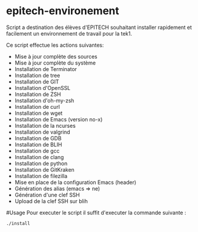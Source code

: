 # epitech-environement
Script a destination des élèves d'EPITECH souhaitant installer rapidement et facilement un environnement de travail pour la tek1.

Ce script effectue les actions suivantes:

- Mise à jour complète des sources
- Mise à jour complète du système
- Installation de Terminator
- Installation de tree
- Installation de GIT
- Installation d'OpenSSL
- Installation de ZSH
- Installation d'oh-my-zsh
- Installation de curl
- Installation de wget
- Installation de Emacs (version no-x)
- Installation de la ncurses
- Installation de valgrind
- Installation de GDB
- Installation de BLIH
- Installation de gcc
- Installation de clang
- Installation de python
- Installation de GitKraken
- Installation de filezilla
- Mise en place de la configuration Emacs (header)
- Génération des alias (emacs => ne)
- Génération d'une clef SSH
- Upload de la clef SSH sur blih

#Usage
Pour executer le script il suffit d'executer la commande suivante :
```
./install
```

